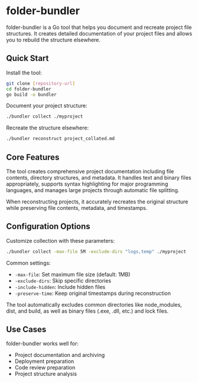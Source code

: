 # folder-bundler

folder-bundler is a Go tool that helps you document and recreate project file structures. It creates detailed documentation of your project files and allows you to rebuild the structure elsewhere.

## Quick Start

Install the tool:
```bash
git clone [repository-url]
cd folder-bundler
go build -o bundler
```

Document your project structure:
```bash
./bundler collect ./myproject
```

Recreate the structure elsewhere:
```bash
./bundler reconstruct project_collated.md
```

## Core Features

The tool creates comprehensive project documentation including file contents, directory structures, and metadata. It handles text and binary files appropriately, supports syntax highlighting for major programming languages, and manages large projects through automatic file splitting.

When reconstructing projects, it accurately recreates the original structure while preserving file contents, metadata, and timestamps.

## Configuration Options

Customize collection with these parameters:
```bash
./bundler collect -max-file 5M -exclude-dirs "logs,temp" ./myproject
```

Common settings:
- `-max-file`: Set maximum file size (default: 1MB)
- `-exclude-dirs`: Skip specific directories
- `-include-hidden`: Include hidden files
- `-preserve-time`: Keep original timestamps during reconstruction

The tool automatically excludes common directories like node_modules, dist, and build, as well as binary files (.exe, .dll, etc.) and lock files.

## Use Cases

folder-bundler works well for:
- Project documentation and archiving
- Deployment preparation
- Code review preparation
- Project structure analysis
